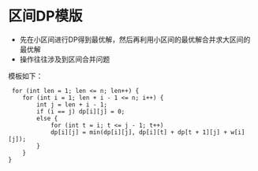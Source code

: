 # 区间DP模版

- 先在小区间进行DP得到最优解，然后再利用小区间的最优解合并求大区间的最优解
- 操作往往涉及到区间合并问题

模板如下：
```
 for (int len = 1; len <= n; len++) {
    for (int i = 1; len + i - 1 <= n; i++) {
        int j = len + i - 1;
        if (i == j) dp[i][j] = 0;
        else {
            for (int t = i; t <= j - 1; t++) 
            dp[i][j] = min(dp[i][j], dp[i][t] + dp[t + 1][j] + w[i][j]);
        }
    }
}
```


